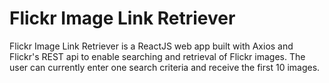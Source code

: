 # Flickr Image Link Retriever

Flickr Image Link Retriever is a ReactJS web app built with Axios and Flickr's REST api to enable searching and retrieval of Flickr images. The user can currently enter one search criteria and receive the first 10 images.

